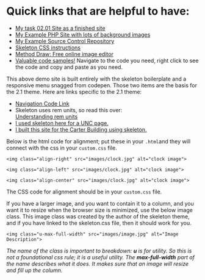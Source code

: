 # Quick links that are helpful to have:

<ul>
	<li><a href="http://studentdemo-lblakej.cloudapps.unc.edu/" target="_blank">My task 02.01 Site as a finished site</a></li>
	<li><a href="http://php-site-lblakej.cloudapps.unc.edu/" target="_blank">My Example PHP Site with lots of background images</a></li>
	<li><a href="https://sc.unc.edu/lblakej/2017-fall-inls161-website" target="_blank">My Example Source Control Repository</a></li>
	<li><a href="http://getskeleton.com/" target="_blank">Skeleton CSS instructions</a></li>
	<li><a href="http://editor.method.ac/" target="_blank">Method Draw: Free online image editor</a></li>
	<li><a href="http://htmlandcssbook.com/code-samples/" target="_blank">Valuable code samples!</a> Navigate to the code you need, right click to see the code and copy and paste as you need.</li>
</ul>

<p>This above demo site is built entirely with the skeleton boilerplate and a responsive menu snagged from codepen. Those two items are the basis for the 2.1 theme. Here are links specific to the 2.1 theme:</p>

<ul>
	<li><a href="https://codepen.io/lisa_c/pen/akjiy">Navigation Code Link</a></li>
	<li>Skeleton uses rem units, so read this over:<br />
	<a href="https://www.sitepoint.com/understanding-and-using-rem-units-in-css/">Understanding rem units</a></li>
	<li><a href="http://www.unc.edu/~lblakej/">I used skeleton here for a UNC page.</a></li>
	<li><a href="http://thecarterbuilding.com/">I built this site for the Carter Building using skeleton.</a></li>
</ul>


<p>Below is the html code for alignment; put these in your <code>.html</code>and they will connect with the css in your <code>custom.css</code> file.</p>

<div>
<pre>
<code>&lt;img class="align-right" src="images/clock.jpg" alt="clock image"&gt;</code></pre>
</div>

<div>
<pre>
<code>&lt;img class="align-left" src="images/clock.jpg" alt="clock image"&gt;</code></pre>
</div>

<div>
<pre>
<code>&lt;img class="align-center" src="images/clock.jpg" alt="clock image"&gt;</code></pre>
</div>

<p>The CSS code for alignment should be in your <code>custom.css</code> file.</p>

<p>If you have a larger image, and you want to contain it to a column, and you want it to resize when the browser size is minimized, use the below image class. This image class was created by the author of the skeleton theme, and if you have linked to the skeleton.css file, then it should work for you.</p>

<div>
<pre>
<code>&lt;img class="u-max-full-width" src="images/image.jpg" alt="Image Description"&gt;</code></pre>
</div>

<p><i>The name of the class is important to breakdown: <b>u</b> is for utility. So this is not a foundational css rule; it is a useful utility. The <b>max-full-width</b> part of the name describes what it does. It makes sure that an image will resize and fill up the column.</i></p>

